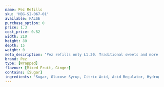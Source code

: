 ```yaml
---
name: Pez Refills
sku: 'HBG-SI-067-01'
available: FALSE
purchase_option: 0
price: 1.3
cost_price: 0.52
width: 210
height: 80
depth: 15
weight: 0
meta_description: 'Pez refills only Ł1.30. Traditional sweets and more at Humbugs Confectionery Store. Specialists in satisfying your sweet tooth!'
brand: Pez
type: [Wrapped]
flavour: [Mixed Fruit, Ginger]
contains: [Sugar]
ingredients: 'Sugar, Glucose Syrup, Citric Acid, Acid Regulator, Hydrogenated Vegetable Fat, Emulsifier, Flavourings'
---
```

